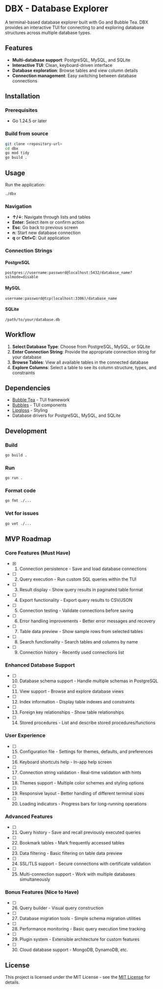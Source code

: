 # DBX - Database Explorer

A terminal-based database explorer built with Go and Bubble Tea. DBX provides an interactive TUI for connecting to and exploring database structures across multiple database types.

## Features

- **Multi-database support**: PostgreSQL, MySQL, and SQLite
- **Interactive TUI**: Clean, keyboard-driven interface
- **Database exploration**: Browse tables and view column details
- **Connection management**: Easy switching between database connections

## Installation

### Prerequisites
- Go 1.24.5 or later

### Build from source
```bash
git clone <repository-url>
cd dbx
go mod tidy
go build .
```

## Usage

Run the application:
```bash
./dbx
```

### Navigation
- **↑/↓**: Navigate through lists and tables
- **Enter**: Select item or confirm action
- **Esc**: Go back to previous screen
- **n**: Start new database connection
- **q** or **Ctrl+C**: Quit application

### Connection Strings

#### PostgreSQL
```
postgres://username:password@localhost:5432/database_name?sslmode=disable
```

#### MySQL
```
username:password@tcp(localhost:3306)/database_name
```

#### SQLite
```
/path/to/your/database.db
```

## Workflow

1. **Select Database Type**: Choose from PostgreSQL, MySQL, or SQLite
2. **Enter Connection String**: Provide the appropriate connection string for your database
3. **Browse Tables**: View all available tables in the connected database
4. **Explore Columns**: Select a table to see its column structure, types, and constraints

## Dependencies

- [Bubble Tea](https://github.com/charmbracelet/bubbletea) - TUI framework
- [Bubbles](https://github.com/charmbracelet/bubbles) - TUI components
- [Lipgloss](https://github.com/charmbracelet/lipgloss) - Styling
- Database drivers for PostgreSQL, MySQL, and SQLite

## Development

### Build
```bash
go build .
```

### Run
```bash
go run .
```

### Format code
```bash
go fmt ./...
```

### Vet for issues
```bash
go vet ./...
```

## MVP Roadmap

### Core Features (Must Have)
- [x] 1. Connection persistence - Save and load database connections
- [ ] 2. Query execution - Run custom SQL queries within the TUI
- [ ] 3. Result display - Show query results in paginated table format
- [ ] 4. Export functionality - Export query results to CSV/JSON
- [ ] 5. Connection testing - Validate connections before saving
- [ ] 6. Error handling improvements - Better error messages and recovery
- [ ] 7. Table data preview - Show sample rows from selected tables
- [ ] 8. Search functionality - Search tables and columns by name
- [ ] 9. Connection history - Recently used connections list

### Enhanced Database Support
- [ ] 10. Database schema support - Handle multiple schemas in PostgreSQL
- [ ] 11. View support - Browse and explore database views
- [ ] 12. Index information - Display table indexes and constraints
- [ ] 13. Foreign key relationships - Show table relationships
- [ ] 14. Stored procedures - List and describe stored procedures/functions

### User Experience
- [ ] 15. Configuration file - Settings for themes, defaults, and preferences
- [ ] 16. Keyboard shortcuts help - In-app help screen
- [ ] 17. Connection string validation - Real-time validation with hints
- [ ] 18. Themes support - Multiple color schemes and styling options
- [ ] 19. Responsive layout - Better handling of different terminal sizes
- [ ] 20. Loading indicators - Progress bars for long-running operations

### Advanced Features
- [ ] 21. Query history - Save and recall previously executed queries
- [ ] 22. Bookmark tables - Mark frequently accessed tables
- [ ] 23. Data filtering - Basic filtering on table data preview
- [ ] 24. SSL/TLS support - Secure connections with certificate validation
- [ ] 25. Multi-connection support - Work with multiple databases simultaneously

### Bonus Features (Nice to Have)
- [ ] 26. Query builder - Visual query construction
- [ ] 27. Database migration tools - Simple schema migration utilities
- [ ] 28. Performance monitoring - Basic query execution time tracking
- [ ] 29. Plugin system - Extensible architecture for custom features
- [ ] 30. Cloud database support - MongoDB, DynamoDB, etc.

## License

This project is licensed under the MIT License - see the [MIT License](https://opensource.org/licenses/MIT) for details.